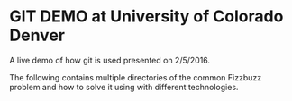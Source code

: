 GIT DEMO at University of Colorado Denver
===

A live demo of how git is used presented on 2/5/2016.

The following contains multiple directories of the common Fizzbuzz problem and how to solve it using with different technologies.


